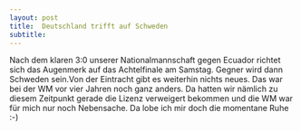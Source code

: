 ```yaml
---
layout: post
title:  Deutschland trifft auf Schweden
subtitle:  
---
```


Nach dem klaren 3:0 unserer Nationalmannschaft gegen Ecuador richtet sich das Augenmerk auf das Achtelfinale am Samstag. Gegner wird dann Schweden sein.Von der Eintracht gibt es weiterhin nichts neues. Das war bei der WM vor vier Jahren noch ganz anders. Da hatten wir nämlich zu diesem Zeitpunkt gerade die Lizenz verweigert bekommen und die WM war für mich nur noch Nebensache. Da lobe ich mir doch die momentane Ruhe :-)


